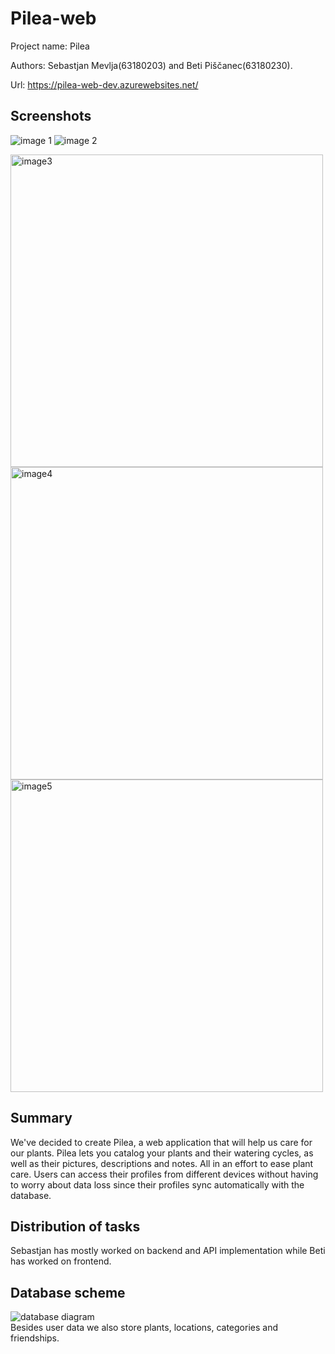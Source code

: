 # Pilea-web

Project name: Pilea

Authors: Sebastjan Mevlja(63180203) and Beti Piščanec(63180230).

Url: https://pilea-web-dev.azurewebsites.net/


## Screenshots
![image 1](screenshots/image1.png)
![image 2](screenshots/image2.png)
<p float="left">
  <img src="screenshots/image3.png" alt="image3" width="500" />
  <img src="screenshots/image4.png" alt="image4" width="500" /> 
  <img src="screenshots/image5.png" alt="image5" width="500" />
</p>

## Summary

We've decided to create Pilea, a web application that will help us care for our plants. Pilea lets you catalog your plants and their watering cycles, as well as their pictures, descriptions and notes. All in an effort to ease plant care. Users can access their profiles from different devices without having to worry about data loss since their profiles sync automatically with the database.


## Distribution of tasks
Sebastjan has mostly worked on backend and API implementation while Beti has worked on frontend.


## Database scheme
![database diagram](screenshots/database.png)  
Besides user data we also store plants, locations, categories and friendships.
